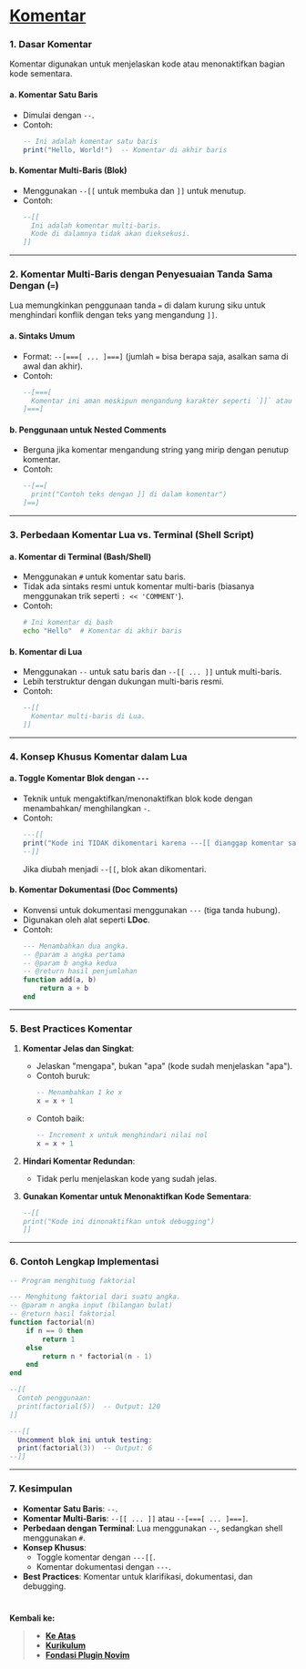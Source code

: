 # **[Komentar][1]**

### **1. Dasar Komentar**

Komentar digunakan untuk menjelaskan kode atau menonaktifkan bagian kode sementara.

#### **a. Komentar Satu Baris**

- Dimulai dengan `--`.
- Contoh:
  ```lua
  -- Ini adalah komentar satu baris
  print("Hello, World!")  -- Komentar di akhir baris
  ```

#### **b. Komentar Multi-Baris (Blok)**

- Menggunakan `--[[` untuk membuka dan `]]` untuk menutup.
- Contoh:
  ```lua
  --[[
    Ini adalah komentar multi-baris.
    Kode di dalamnya tidak akan dieksekusi.
  ]]
  ```

---

### **2. Komentar Multi-Baris dengan Penyesuaian Tanda Sama Dengan (`=`)**

Lua memungkinkan penggunaan tanda `=` di dalam kurung siku untuk menghindari konflik dengan teks yang mengandung `]]`.

#### **a. Sintaks Umum**

- Format: `--[===[ ... ]===]` (jumlah `=` bisa berapa saja, asalkan sama di awal dan akhir).
- Contoh:
  ```lua
  --[===[
    Komentar ini aman meskipun mengandung karakter seperti `]]` atau `[[`.
  ]===]
  ```

#### **b. Penggunaan untuk Nested Comments**

- Berguna jika komentar mengandung string yang mirip dengan penutup komentar.
- Contoh:
  ```lua
  --[==[
    print("Contoh teks dengan ]] di dalam komentar")
  ]==]
  ```

---

### **3. Perbedaan Komentar Lua vs. Terminal (Shell Script)**

#### **a. Komentar di Terminal (Bash/Shell)**

- Menggunakan `#` untuk komentar satu baris.
- Tidak ada sintaks resmi untuk komentar multi-baris (biasanya menggunakan trik seperti `: << 'COMMENT'`).
- Contoh:
  ```bash
  # Ini komentar di bash
  echo "Hello"  # Komentar di akhir baris
  ```

#### **b. Komentar di Lua**

- Menggunakan `--` untuk satu baris dan `--[[ ... ]]` untuk multi-baris.
- Lebih terstruktur dengan dukungan multi-baris resmi.
- Contoh:
  ```lua
  --[[
    Komentar multi-baris di Lua.
  ]]
  ```

---

### **4. Konsep Khusus Komentar dalam Lua**

#### **a. Toggle Komentar Blok dengan `---`**

- Teknik untuk mengaktifkan/menonaktifkan blok kode dengan menambahkan/ menghilangkan `-`.
- Contoh:
  ```lua
  ---[[
  print("Kode ini TIDAK dikomentari karena ---[[ dianggap komentar satu baris!")
  --]]
  ```
  Jika diubah menjadi `--[[`, blok akan dikomentari.

#### **b. Komentar Dokumentasi (Doc Comments)**

- Konvensi untuk dokumentasi menggunakan `---` (tiga tanda hubung).
- Digunakan oleh alat seperti **LDoc**.
- Contoh:
  ```lua
  --- Menambahkan dua angka.
  -- @param a angka pertama
  -- @param b angka kedua
  -- @return hasil penjumlahan
  function add(a, b)
      return a + b
  end
  ```

---

### **5. Best Practices Komentar**

1. **Komentar Jelas dan Singkat**:

   - Jelaskan "mengapa", bukan "apa" (kode sudah menjelaskan "apa").
   - Contoh buruk:
     ```lua
     -- Menambahkan 1 ke x
     x = x + 1
     ```
   - Contoh baik:
     ```lua
     -- Increment x untuk menghindari nilai nol
     x = x + 1
     ```

2. **Hindari Komentar Redundan**:

   - Tidak perlu menjelaskan kode yang sudah jelas.

3. **Gunakan Komentar untuk Menonaktifkan Kode Sementara**:
   ```lua
   --[[
   print("Kode ini dinonaktifkan untuk debugging")
   ]]
   ```

---

### **6. Contoh Lengkap Implementasi**

```lua
-- Program menghitung faktorial

--- Menghitung faktorial dari suatu angka.
-- @param n angka input (bilangan bulat)
-- @return hasil faktorial
function factorial(n)
    if n == 0 then
        return 1
    else
        return n * factorial(n - 1)
    end
end

--[[
  Contoh penggunaan:
  print(factorial(5))  -- Output: 120
]]

---[[
  Uncomment blok ini untuk testing:
  print(factorial(3))  -- Output: 6
--]]
```

---

### **7. Kesimpulan**

- **Komentar Satu Baris**: `--`.
- **Komentar Multi-Baris**: `--[[ ... ]]` atau `--[===[ ... ]===]`.
- **Perbedaan dengan Terminal**: Lua menggunakan `--`, sedangkan shell menggunakan `#`.
- **Konsep Khusus**:
  - Toggle komentar dengan `---[[`.
  - Komentar dokumentasi dengan `---`.
- **Best Practices**: Komentar untuk klarifikasi, dokumentasi, dan debugging.

#

**Kembali ke:**

> - **[Ke Atas](#)**
> - **[Kurikulum][3]**
> - **[Fondasi Plugin Novim][2]**

[1]: ../../../README.md/#
[2]: ../../nich/plugin/neovim/README.md
[3]: ../../README.md
